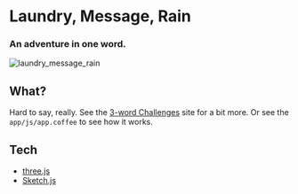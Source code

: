 # Laundry, Message, Rain
### An adventure in one word.

![laundry_message_rain](https://cloud.githubusercontent.com/assets/73099/7943558/353c50e8-0933-11e5-909c-9b6ea7614c81.png)

## What?

Hard to say, really. See the [3-word Challenges](http://heyanderson.com/projects/three_words) site for a bit more. Or see the `app/js/app.coffee` to see how it works.

## Tech

- [three.js](http://threejs.org/)
- [Sketch.js](http://soulwire.github.io/sketch.js/)
